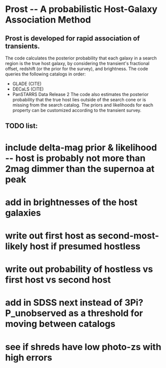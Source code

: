 # Prost -- A probabilistic Host-Galaxy Association Method
## Prost is developed for rapid association of transients. 
The code calculates the posterior probability that each galaxy in a search region is the true host galaxy, by considering
the transient's fractional offset, redshift (or the prior for the survey), and brightness. The code queries the following catalogs in order: 
* GLADE (CITE)
* DECaLS (CITE)
* PanSTARRS Data Release 2
The code also estimates the posterior probability that the true host lies outside of the search cone or is missing from the search catalog. The priors and likelihoods for each property can be customized according to the transient survey.

## TODO list: 
# include delta-mag prior & likelihood --  host is probably not more than 2mag dimmer than the supernoa at peak
# add in brightnesses of the host galaxies
# write out first host as second-most-likely host if presumed hostless
# write out probability of hostless vs first host vs second host
# add in SDSS next instead of 3Pi? P_unobserved as a threshold for moving between catalogs
# see if shreds have low photo-zs with high errors
